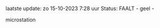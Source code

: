 laatste update: 
zo 15-10-2023  7:28   uur 
Status: FAALT - geel - 
<div class="service Y">microstation</div>